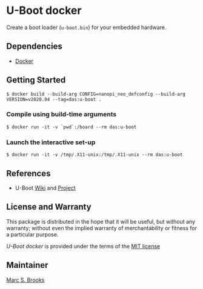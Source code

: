 # U-Boot docker

Create a boot loader (`u-boot.bin`) for your embedded hardware.

## Dependencies

- [Docker](https://docs.docker.com/get-docker)

## Getting Started

    $ docker build --build-arg CONFIG=nanopi_neo_defconfig --build-arg VERSION=v2020.04 --tag=das:u-boot .

### Compile using build-time arguments

    $ docker run -it -v `pwd`:/board --rm das:u-boot

### Launch the interactive set-up

    $ docker run -it -v /tmp/.X11-unix:/tmp/.X11-unix --rm das:u-boot

## References

- U-Boot [Wiki](https://www.denx.de/wiki/U-Boot) and [Project](https://github.com/u-boot/u-boot)

## License and Warranty

This package is distributed in the hope that it will be useful, but without any warranty; without even the implied warranty of merchantability or fitness for a particular purpose.

*U-Boot docker* is provided under the terms of the [MIT license](http://www.opensource.org/licenses/mit-license.php)

## Maintainer

[Marc S. Brooks](https://github.com/nuxy)
